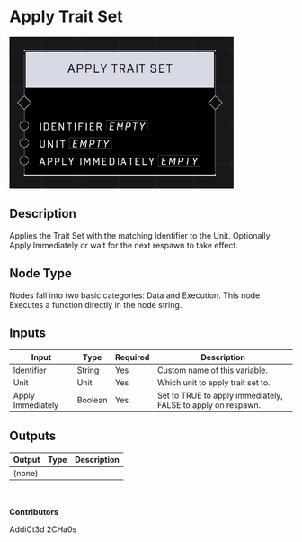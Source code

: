 # Apply Trait Set
![](../../../.gitbook/assets/apply-trait-set.png)
## Description
Applies the Trait Set with the matching Identifier to the Unit. Optionally Apply Immediately or wait for the next respawn to take effect.

## Node Type
Nodes fall into two basic categories: Data and Execution. This node Executes a function directly in the node string.

## Inputs
| Input | Type | Required | Description |
|------------------|------------------|----------|--------------------------------------------------------------|
| Identifier | String | Yes | Custom name of this variable. |
| Unit | Unit | Yes | Which unit to apply trait set to. |
| Apply Immediately | Boolean | Yes | Set to TRUE to apply immediately, FALSE to apply on respawn. |


## Outputs
| Output | Type | Description |
|------------------|------------------|--------------------------------------------------------------|
| (none) | | |

\
\
**Contributors**

AddiCt3d 2CHa0s